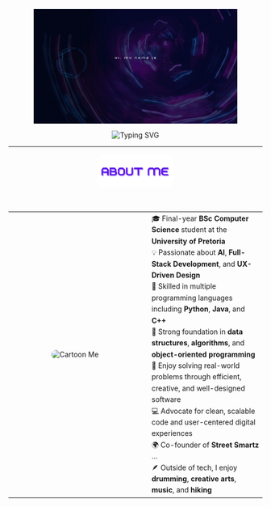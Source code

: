 <p align="center">
  <img src="pics/banner.gif" alt="Name Banner" style="max-width:80%; height:auto; display:block; margin:0 auto;" />
</p>

<!-- TYPING EFFECT (SVG) -->
<p align="center">
  <img src="https://readme-typing-svg.demolab.com?font=Fira+Code&weight=700&size=36&duration=2800&pause=900&color=7C3AED&center=true&vCenter=true&width=900&lines=Full+Stack+Developer;Frontend-Designer;UI/UX+Engineer" alt="Typing SVG" />
</p>

<hr/>

<div align="center">
  <img src="pics/1.png" alt="About Me" width="30%" style="border-radius:14px;" />
  <p>&nbsp;</p>
</div>

<table align="center">
  <tr>
    <td align="center" width="250">
      <img src="pics/cartoon_typing.gif" alt="Cartoon Me" width="240" style="border-radius:12px;" />
    </td>
    <td align="left" style="vertical-align: top; padding-left: 20px; line-height: 1.6;">
      🎓 Final-year <b>BSc Computer Science</b> student at the <b>University of Pretoria</b><br>
      💡 Passionate about <b>AI</b>, <b>Full-Stack Development</b>, and <b>UX-Driven Design</b><br>
      🧠 Skilled in multiple programming languages including <b>Python</b>, <b>Java</b>, and <b>C++</b><br>
      🧩 Strong foundation in <b>data structures</b>, <b>algorithms</b>, and <b>object-oriented programming</b><br>
      🧱 Enjoy solving real-world problems through efficient, creative, and well-designed software<br>
      💻 Advocate for clean, scalable code and user-centered digital experiences<br>
      🌍 Co-founder of <b>Street Smartz</b> …<br>
      🪶 Outside of tech, I enjoy <b>drumming</b>, <b>creative arts</b>, <b>music</b>, and <b>hiking</b>
    </td>
  </tr>
</table>
